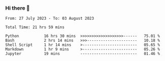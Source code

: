 ### Hi there 👋

<!--
**ututono/ututono** is a ✨ _special_ ✨ repository because its `README.md` (this file) appears on your GitHub profile.

Here are some ideas to get you started:

- 🔭 I’m currently working on ...
- 🌱 I’m currently learning ...
- 👯 I’m looking to collaborate on ...
- 🤔 I’m looking for help with ...
- 💬 Ask me about ...
- 📫 How to reach me: ...
- 😄 Pronouns: ...
- ⚡ Fun fact: ...
-->



<!--START_SECTION:waka-->

```text
From: 27 July 2023 - To: 03 August 2023

Total Time: 21 hrs 59 mins

Python           16 hrs 30 mins  >>>>>>>>>>>>>>>>>>>------   75.01 %
Bash             2 hrs 14 mins   >>>----------------------   10.18 %
Shell Script     1 hr 14 mins    >------------------------   05.65 %
Markdown         1 hr 9 mins     >------------------------   05.26 %
Jupyter          19 mins         -------------------------   01.46 %
```

<!--END_SECTION:waka-->
